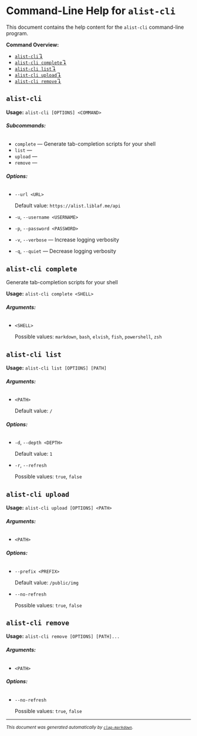 # Command-Line Help for `alist-cli`

This document contains the help content for the `alist-cli` command-line program.

**Command Overview:**

- [`alist-cli`↴](#alist-cli)
- [`alist-cli complete`↴](#alist-cli-complete)
- [`alist-cli list`↴](#alist-cli-list)
- [`alist-cli upload`↴](#alist-cli-upload)
- [`alist-cli remove`↴](#alist-cli-remove)

## `alist-cli`

**Usage:** `alist-cli [OPTIONS] <COMMAND>`

###### **Subcommands:**

- `complete` — Generate tab-completion scripts for your shell
- `list` —
- `upload` —
- `remove` —

###### **Options:**

- `--url <URL>`

  Default value: `https://alist.liblaf.me/api`

- `-u`, `--username <USERNAME>`
- `-p`, `--password <PASSWORD>`
- `-v`, `--verbose` — Increase logging verbosity
- `-q`, `--quiet` — Decrease logging verbosity

## `alist-cli complete`

Generate tab-completion scripts for your shell

**Usage:** `alist-cli complete <SHELL>`

###### **Arguments:**

- `<SHELL>`

  Possible values: `markdown`, `bash`, `elvish`, `fish`, `powershell`, `zsh`

## `alist-cli list`

**Usage:** `alist-cli list [OPTIONS] [PATH]`

###### **Arguments:**

- `<PATH>`

  Default value: `/`

###### **Options:**

- `-d`, `--depth <DEPTH>`

  Default value: `1`

- `-r`, `--refresh`

  Possible values: `true`, `false`

## `alist-cli upload`

**Usage:** `alist-cli upload [OPTIONS] <PATH>`

###### **Arguments:**

- `<PATH>`

###### **Options:**

- `--prefix <PREFIX>`

  Default value: `/public/img`

- `--no-refresh`

  Possible values: `true`, `false`

## `alist-cli remove`

**Usage:** `alist-cli remove [OPTIONS] [PATH]...`

###### **Arguments:**

- `<PATH>`

###### **Options:**

- `--no-refresh`

  Possible values: `true`, `false`

<hr/>

<small><i>
This document was generated automatically by
<a href="https://crates.io/crates/clap-markdown"><code>clap-markdown</code></a>.
</i></small>
